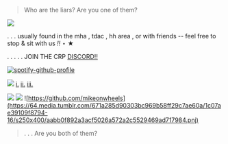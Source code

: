> Who are the liars? Are you one of them?

![](https://i.ibb.co/k2q0T7s4/tumblr-fd3d627b90c283bd46f03b16df263507-dc73f281-2048-30.jpg)

. . . usually found in the mha , tdac , hh area , or with friends -- feel free to stop & sit with us *!!* ⋆ ★

. . . . . JOIN THE CRP [DISCORD!!](https://discord.gg/YRY57EqzNG)

[![spotify-github-profile](https://spotify-github-profile.kittinanx.com/api/view?uid=kjh8e6qxk29779vqmv9d2a934&cover_image=true&theme=novatorem&show_offline=false&background_color=121212&interchange=true&bar_color=894b56&bar_color_cover=false)](https://github.com/kittinan/spotify-github-profile)

![](https://komarev.com/ghpvc/?username=butterflyvirus&style=flat&color=894b56&label=PROXIES)     [i.](https://www.tumblr.com/blog/br4ineaterz) [ii.](https://butterfly-virus.straw.page) [iii.](https://rentry.co/butterflyvirus)

![](https://64.media.tumblr.com/21ee7a89ca098b36b9addb48f19cc1f8/1c07ae39109f8794-63/s250x400/924f6e57232326dab9af134cec4176e0fe254e22.pnj) ![](https://64.media.tumblr.com/9323450f987dccd6f98f9b4f5b0a5601/1c07ae39109f8794-d9/s250x400/e5b29413bb936f15d4e970db5e6c669242add595.pnj) ![https://github.com/mikeonwheels](https://64.media.tumblr.com/671a285d90303bc969b58ff29c7ae60a/1c07ae39109f8794-16/s250x400/aabb0f892a3acf5026a572a2c5529469ad717984.pnj)

> . . . Are you both of them?
